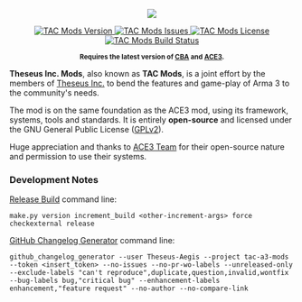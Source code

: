 <p align="center">
    <img src="https://github.com/Theseus-Aegis/tac-a3-mods/blob/master/extras/assets/logo/TAC-Logo.jpg">
</p>
<p align="center">
    <a href="https://github.com/Theseus-Aegis/tac-a3-mods/releases/latest">
        <img src="https://img.shields.io/badge/Version-1.11.2-blue.svg" alt="TAC Mods Version">
    </a>
    <a href="https://github.com/Theseus-Aegis/tac-a3-mods/issues">
        <img src="https://img.shields.io/github/issues-raw/Theseus-Aegis/tac-a3-mods.svg?label=Issues" alt="TAC Mods Issues">
    </a>
    <a href="https://github.com/Theseus-Aegis/tac-a3-mods/blob/master/LICENSE">
        <img src="https://img.shields.io/badge/License-GPLv2-red.svg" alt="TAC Mods License">
    </a>
    <a href="https://travis-ci.org/Theseus-Aegis/tac-a3-mods">
        <img src="https://img.shields.io/travis/Theseus-Aegis/tac-a3-mods.svg" alt="TAC Mods Build Status">
    </a>
</p>
<p align="center"><sup><strong>Requires the latest version of <a href="https://github.com/CBATeam/CBA_A3/releases/latest">CBA</a> and <a href="https://github.com/acemod/ACE3/releases/latest">ACE3</a>.</strong></sup></p>

**Theseus Inc. Mods**, also known as **TAC Mods**, is a joint effort by the members of <a href="http://www.theseus-aegis.com/">Theseus Inc.</a> to bend the features and game-play of Arma 3 to the community's needs.

The mod is on the same foundation as the ACE3 mod, using its framework, systems, tools and standards. It is entirely **open-source** and licensed under the GNU General Public License ([GPLv2](https://github.com/Theseus-Aegis/tac-a3-mods/blob/master/LICENSE)).

Huge appreciation and thanks to [ACE3 Team](http://ace3mod.com/team.html) for their open-source nature and permission to use their systems.


### Development Notes

[Release Build](tools/make.py) command line:
```
make.py version increment_build <other-increment-args> force checkexternal release
```

[GitHub Changelog Generator](https://github.com/skywinder/github-changelog-generator) command line:
```
github_changelog_generator --user Theseus-Aegis --project tac-a3-mods --token <insert_token> --no-issues --no-pr-wo-labels --unreleased-only --exclude-labels "can't reproduce",duplicate,question,invalid,wontfix --bug-labels bug,"critical bug" --enhancement-labels enhancement,"feature request" --no-author --no-compare-link
```
